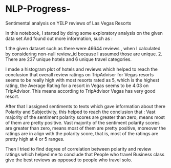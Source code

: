 # NLP-Progress-
Sentimental analysis on YELP reviews of Las Vegas Resorts 

In this notebook, I started by doing some exploratory analysis on the given data set 
And found out more information, such as :

1.the given dataset such as there were  46644 reviews , when I calculated by considering non-null review_id because I assumed those are unique. 
2. There are 237 unique hotels and 6 unique travel categories.

I made a histogram plot of hotels and reviews which helped to reach the conclusion that 
overall review ratings on TripAdvisor for Vegas resorts seems to be really high with most resorts rated as 5, which is the highest rating, the Average Rating for a resort in Vegas seems to be 4.03 on TripAdvisor. This means according to TripAdvisor Vegas has very good resort. 

After that I assigned sentiments to texts which gave information about there Polarity and Subjectivity, this helped to reach the conclusion that :
Vast majority of the sentiment polarity scores are greater than zero, means most of them are pretty positive. Vast majority of the sentiment polarity scores are greater than zero, means most of them are pretty positive, moreover the ratings are in align with the polarity score, that is, most of the ratings are pretty high at 4 or 5 ranges.

Then I tried to find degree of correlation between polarity and review ratings which helped me to 
conclude that People who travel Business class give the best reviews as opposed to people who travel solo. 

